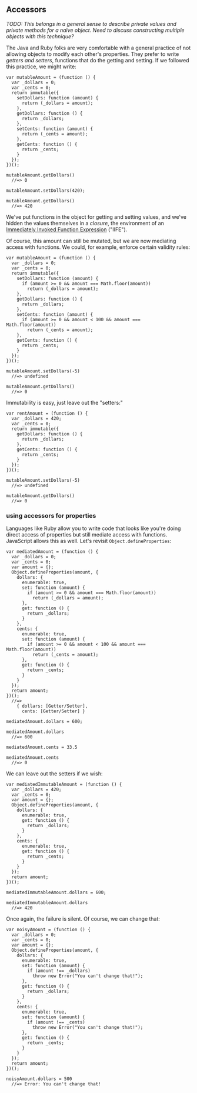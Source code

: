 ## Accessors

*TODO: This belongs in a general sense to describe private values and private methods for a naïve object. Need to discuss constructing multiple objects with this technique?*

The Java and Ruby folks are very comfortable with a general practice of not allowing objects to modify each other's properties. They prefer to write *getters and setters*, functions that do the getting and setting. If we followed this practice, we might write:

    var mutableAmount = (function () {
      var _dollars = 0;
      var _cents = 0;
      return immutable({
        setDollars: function (amount) {
          return (_dollars = amount);
        },
        getDollars: function () {
          return _dollars;
        },
        setCents: function (amount) {
          return (_cents = amount);
        },
        getCents: function () {
          return _cents;
        }
      });
    })();

    mutableAmount.getDollars()
      //=> 0

    mutableAmount.setDollars(420);

    mutableAmount.getDollars()
      //=> 420

We've put functions in the object for getting and setting values, and we've hidden the values themselves in a *closure*, the environment of an [Immediately Invoked Function Expression][iife] ("IIFE").

[iife]: https://en.wikipedia.org/wiki/Immediately-invoked_function_expression

Of course, this amount can still be mutated, but we are now mediating access with functions. We could, for example, enforce certain validity rules:

    var mutableAmount = (function () {
      var _dollars = 0;
      var _cents = 0;
      return immutable({
        setDollars: function (amount) {
          if (amount >= 0 && amount === Math.floor(amount))
            return (_dollars = amount);
        },
        getDollars: function () {
          return _dollars;
        },
        setCents: function (amount) {
          if (amount >= 0 && amount < 100 && amount === Math.floor(amount))
            return (_cents = amount);
        },
        getCents: function () {
          return _cents;
        }
      });
    })();

    mutableAmount.setDollars(-5)
      //=> undefined

    mutableAmount.getDollars()
      //=> 0

Immutability is easy, just leave out the "setters:"

    var rentAmount = (function () {
      var _dollars = 420;
      var _cents = 0;
      return immutable({
        getDollars: function () {
          return _dollars;
        },
        getCents: function () {
          return _cents;
        }
      });
    })();

    mutableAmount.setDollars(-5)
      //=> undefined

    mutableAmount.getDollars()
      //=> 0

### using accessors for properties

Languages like Ruby allow you to write code that looks like you're doing direct access of properties but still mediate access with functions. JavaScript allows this as well. Let's revisit `Object.defineProperties`:

    var mediatedAmount = (function () {
      var _dollars = 0;
      var _cents = 0;
      var amount = {};
      Object.defineProperties(amount, {
        dollars: {
          enumerable: true,
          set: function (amount) {
            if (amount >= 0 && amount === Math.floor(amount))
              return (_dollars = amount);
          },
          get: function () {
            return _dollars;
          }
        },
        cents: {
          enumerable: true,
          set: function (amount) {
            if (amount >= 0 && amount < 100 && amount === Math.floor(amount))
              return (_cents = amount);
          },
          get: function () {
            return _cents;
          }
        }
      });
      return amount;
    })();
      //=>
        { dollars: [Getter/Setter],
          cents: [Getter/Setter] }

    mediatedAmount.dollars = 600;

    mediatedAmount.dollars
      //=> 600

    mediatedAmount.cents = 33.5

    mediatedAmount.cents
      //=> 0

We can leave out the setters if we wish:

    var mediatedImmutableAmount = (function () {
      var _dollars = 420;
      var _cents = 0;
      var amount = {};
      Object.defineProperties(amount, {
        dollars: {
          enumerable: true,
          get: function () {
            return _dollars;
          }
        },
        cents: {
          enumerable: true,
          get: function () {
            return _cents;
          }
        }
      });
      return amount;
    })();

    mediatedImmutableAmount.dollars = 600;

    mediatedImmutableAmount.dollars
      //=> 420

Once again, the failure is silent. Of course, we can change that:

    var noisyAmount = (function () {
      var _dollars = 0;
      var _cents = 0;
      var amount = {};
      Object.defineProperties(amount, {
        dollars: {
          enumerable: true,
          set: function (amount) {
            if (amount !== _dollars)
              throw new Error("You can't change that!");
          },
          get: function () {
            return _dollars;
          }
        },
        cents: {
          enumerable: true,
          set: function (amount) {
            if (amount !== _cents)
              throw new Error("You can't change that!");
          },
          get: function () {
            return _cents;
          }
        }
      });
      return amount;
    })();

    noisyAmount.dollars = 500
      //=> Error: You can't change that!


